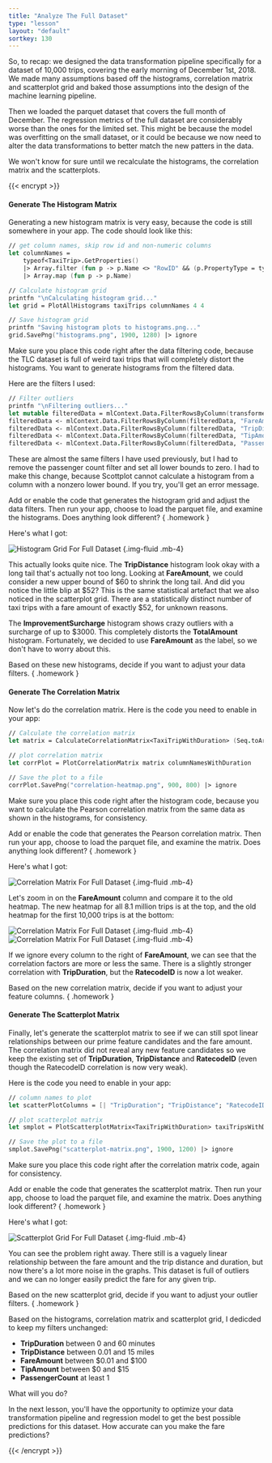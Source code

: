 ```yaml
---
title: "Analyze The Full Dataset"
type: "lesson"
layout: "default"
sortkey: 130
---
```


So, to recap: we designed the data transformation pipeline specifically for a dataset of 10,000 trips, covering the early morning of December 1st, 2018. We made many assumptions based off the histograms, correlation matrix and scatterplot grid and baked those assumptions into the design of the machine learning pipeline. 

Then we loaded the parquet dataset that covers the full month of December. The regression metrics of the full dataset are considerably worse than the ones for the limited set. This might be because the model was overfitting on the small dataset, or it could be because we now need to alter the data transformations to better match the new patters in the data. 

We won't know for sure until we recalculate the histograms, the correlation matrix and the scatterplots. 

{{< encrypt >}}

#### Generate The Histogram Matrix

Generating a new histogram matrix is very easy, because the code is still somewhere in your app. The code should look like this:

```fsharp
// get column names, skip row id and non-numeric columns
let columnNames = 
    typeof<TaxiTrip>.GetProperties()
    |> Array.filter (fun p -> p.Name <> "RowID" && (p.PropertyType = typeof<float32> || p.PropertyType = typeof<int>))
    |> Array.map (fun p -> p.Name)

// Calculate histogram grid
printfn "\nCalculating histogram grid..."
let grid = PlotAllHistograms taxiTrips columnNames 4 4

// Save histogram grid
printfn "Saving histogram plots to histograms.png..."
grid.SavePng("histograms.png", 1900, 1280) |> ignore
```

Make sure you place this code right after the data filtering code, because the TLC dataset is full of weird taxi trips that will completely distort the histograms. You want to generate histograms from the filtered data. 

Here are the filters I used:

```fsharp
// Filter outliers
printfn "\nFiltering outliers..."
let mutable filteredData = mlContext.Data.FilterRowsByColumn(transformedData, "TripDuration", lowerBound = 0.01, upperBound = 60.0)
filteredData <- mlContext.Data.FilterRowsByColumn(filteredData, "FareAmount", lowerBound = 0.01, upperBound = 100.0)
filteredData <- mlContext.Data.FilterRowsByColumn(filteredData, "TripDistance", upperBound = 15.0)
filteredData <- mlContext.Data.FilterRowsByColumn(filteredData, "TipAmount", upperBound = 15.0)
filteredData <- mlContext.Data.FilterRowsByColumn(filteredData, "PassengerCount", lowerBound = 1.0)
```

These are almost the same filters I have used previously, but I had to remove the passenger count filter and set all lower bounds to zero. I had to make this change, because Scottplot cannot calculate a histogram from a column with a nonzero lower bound. If you try, you'll get an error message.

Add or enable the code that generates the histogram grid and adjust the data filters. Then run your app, choose to load the parquet file, and examine the histograms. Does anything look different? 
{ .homework }

Here's what I got:

![Histogram Grid For Full Dataset](../img/histograms-parquet.png)
{.img-fluid .mb-4}

This actually looks quite nice. The **TripDistance** histogram look okay with a long tail that's actually not too long. Looking at **FareAmount**, we could consider a new upper bound of $60 to shrink the long tail. And did  you notice the little blip at $52? This is the same statistical artefact that we also noticed in the scatterplot grid. There are a statistically distinct number of taxi trips with a fare amount of exactly $52, for unknown reasons. 

The **ImprovementSurcharge** histogram shows crazy outliers with a surcharge of up to $3000. This completely distorts the **TotalAmount** histogram. Fortunately, we decided to use **FareAmount** as the label, so we don't have to worry about this. 

Based on these new histograms, decide if you want to adjust your data filters.
{ .homework }

#### Generate The Correlation Matrix

Now let's do the correlation matrix. Here is the code you need to enable in your app:

```fsharp
// Calculate the correlation matrix
let matrix = CalculateCorrelationMatrix<TaxiTripWithDuration> (Seq.toArray taxiTripsWithDuration) columnNamesWithDuration

// plot correlation matrix
let corrPlot = PlotCorrelationMatrix matrix columnNamesWithDuration

// Save the plot to a file
corrPlot.SavePng("correlation-heatmap.png", 900, 800) |> ignore
```

Make sure you place this code right after the histogram code, because you want to calculate the Pearson correlation matrix from the same data as shown in the histograms, for consistency. 

Add or enable the code that generates the Pearson correlation matrix. Then run your app, choose to load the parquet file, and examine the matrix. Does anything look different? 
{ .homework }

Here's what I got:

![Correlation Matrix For Full Dataset](../img/correlation-parquet.png)
{.img-fluid .mb-4}

Let's zoom in on the **FareAmount** column and compare it to the old heatmap. The new heatmap for all 8.1 million trips is at the top, and the old heatmap for the first 10,000 trips is at the bottom:

![Correlation Matrix For Full Dataset](../img/correlation-parquet-detail-1.png)
{.img-fluid .mb-4}
![Correlation Matrix For Full Dataset](../img/correlation-parquet-detail-2.png)
{.img-fluid .mb-4}

 If we ignore every column to the right of **FareAmount**, we can see that the correlation factors are more or less the same. There is a slightly stronger correlation with **TripDuration**, but the **RatecodeID** is now a lot weaker. 

Based on the new correlation matrix, decide if you want to adjust your feature columns.
{ .homework }

#### Generate The Scatterplot Matrix

Finally, let's generate the scatterplot matrix to see if we can still spot linear relationships between our prime feature candidates and the fare amount. The correlation matrix did not reveal any new feature candidates so we keep the existing set of **TripDuration**, **TripDistance** and **RatecodeID** (even though the RatecodeID correlation is now very weak). 

Here is the code you need to enable in your app:

```fsharp
// column names to plot
let scatterPlotColumns = [| "TripDuration"; "TripDistance"; "RatecodeID"; "FareAmount" |]

// plot scatterplot matrix
let smplot = PlotScatterplotMatrix<TaxiTripWithDuration> taxiTripsWithDuration scatterPlotColumns

// Save the plot to a file
smplot.SavePng("scatterplot-matrix.png", 1900, 1200) |> ignore
```

Make sure you place this code right after the correlation matrix code, again for consistency. 

Add or enable the code that generates the scatterplot matrix. Then run your app, choose to load the parquet file, and examine the matrix. Does anything look different? 
{ .homework }

Here's what I got:

![Scatterplot Grid For Full Dataset](../img/scatterplot-parquet.png)
{.img-fluid .mb-4}

You can see the problem right away. There still is a vaguely linear relationship between the fare amount and the trip distance and duration, but now there's a lot more noise in the graphs. This dataset is full of outliers and we can no longer easily predict the fare for any given trip. 

Based on the new scatterplot grid, decide if you want to adjust your outlier filters.
{ .homework }

Based on the histograms, correlation matrix and scatterplot grid, I dedicded to keep my filters unchanged:

- **TripDuration** between 0 and 60 minutes
- **TripDistance** between 0.01 and 15 miles
- **FareAmount** between $0.01 and $100
- **TipAmount** between $0 and $15
- **PassengerCount** at least 1

What will you do?

In the next lesson, you'll have the opportunity to optimize your data transformation pipeline and regression model to get the best possible predictions for this dataset. How accurate can you make the fare predictions?  

{{< /encrypt >}}